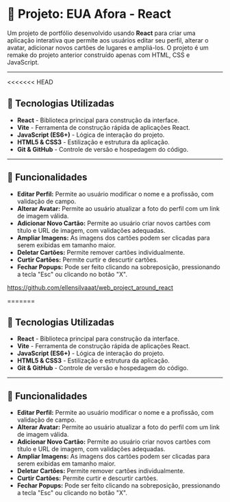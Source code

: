 # 📌 Projeto: EUA Afora - React

Um projeto de portfólio desenvolvido usando **React** para criar uma aplicação interativa que permite aos usuários editar seu perfil, alterar o avatar, adicionar novos cartões de lugares e ampliá-los. O projeto é um remake do projeto anterior construído apenas com HTML, CSS e JavaScript.

---
<<<<<<< HEAD

## 🚀 Tecnologias Utilizadas

- **React** - Biblioteca principal para construção da interface.
- **Vite** - Ferramenta de construção rápida de aplicações React.
- **JavaScript (ES6+)** - Lógica de interação do projeto.
- **HTML5 & CSS3** - Estilização e estrutura da aplicação.
- **Git & GitHub** - Controle de versão e hospedagem do código.


---

## 🔑 Funcionalidades

- **Editar Perfil:** Permite ao usuário modificar o nome e a profissão, com validação de campo.
- **Alterar Avatar:** Permite ao usuário atualizar a foto do perfil com um link de imagem válida.
- **Adicionar Novo Cartão:** Permite ao usuário criar novos cartões com título e URL de imagem, com validações adequadas.
- **Ampliar Imagens:** As imagens dos cartões podem ser clicadas para serem exibidas em tamanho maior.
- **Deletar Cartões:** Permite remover cartões individualmente.
- **Curtir Cartões:** Permite curtir e descurtir cartões.
- **Fechar Popups:** Pode ser feito clicando na sobreposição, pressionando a tecla "Esc" ou clicando no botão "X".

https://github.com/ellensilvaaat/web_project_around_react



=======

## 🚀 Tecnologias Utilizadas

- **React** - Biblioteca principal para construção da interface.
- **Vite** - Ferramenta de construção rápida de aplicações React.
- **JavaScript (ES6+)** - Lógica de interação do projeto.
- **HTML5 & CSS3** - Estilização e estrutura da aplicação.
- **Git & GitHub** - Controle de versão e hospedagem do código.


---

## 🔑 Funcionalidades

- **Editar Perfil:** Permite ao usuário modificar o nome e a profissão, com validação de campo.
- **Alterar Avatar:** Permite ao usuário atualizar a foto do perfil com um link de imagem válida.
- **Adicionar Novo Cartão:** Permite ao usuário criar novos cartões com título e URL de imagem, com validações adequadas.
- **Ampliar Imagens:** As imagens dos cartões podem ser clicadas para serem exibidas em tamanho maior.
- **Deletar Cartões:** Permite remover cartões individualmente.
- **Curtir Cartões:** Permite curtir e descurtir cartões.
- **Fechar Popups:** Pode ser feito clicando na sobreposição, pressionando a tecla "Esc" ou clicando no botão "X".
